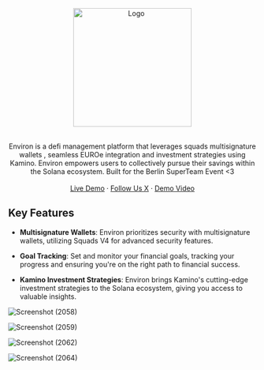 <div align="center">
  <img src="https://github.com/nauriculus/Environ/assets/24634581/6a3ee540-1bbb-489a-8615-ddb7268549cc" alt="Logo" width="240">

  <p align="center">
    <br>
    Environ is a defi management platform that leverages squads multisignature wallets , seamless EUROe integration and investment strategies using Kamino. Environ empowers users to collectively pursue their savings within the Solana ecosystem. Built for the Berlin SuperTeam Event <3
    <br />
    <br />
    <a href="https://binaramics.com:4343">Live Demo</a>
    ·
    <a href="https://twitter.com/Binaramics">Follow Us X</a>
     ·
    <a href="https://www.youtube.com/watch?v=yqv72ZnhZpY&t=1s">Demo Video</a>
  </p>
</div>

## Key Features

- **Multisignature Wallets**: Environ prioritizes security with multisignature wallets, utilizing Squads V4 for advanced security features.

- **Goal Tracking**: Set and monitor your financial goals, tracking your progress and ensuring you're on the right path to financial success.

- **Kamino Investment Strategies**: Environ brings Kamino's cutting-edge investment strategies to the Solana ecosystem, giving you access to valuable insights.

![Screenshot (2058)](https://github.com/nauriculus/Environ/assets/24634581/92c2ea34-dbd4-4af7-8702-de1a839a3a88)

![Screenshot (2059)](https://github.com/nauriculus/Environ/assets/24634581/12ac2616-83ce-42e1-886e-32e38743eccd)

![Screenshot (2062)](https://github.com/nauriculus/Environ/assets/24634581/4c83079b-2485-4ca8-84c6-aa58dce6d3ad)

![Screenshot (2064)](https://github.com/nauriculus/Environ/assets/24634581/c593bccc-ee6f-4691-b59c-c3d4a0f997df)

